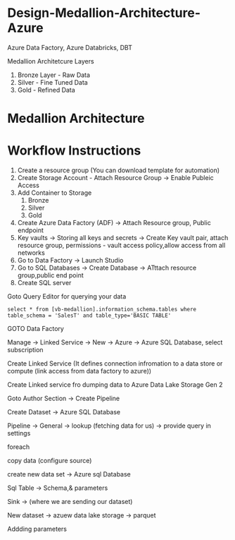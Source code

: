 # Design-Medallion-Architecture-Azure
Azure Data Factory, Azure Databricks, DBT

Medallion Architetcure Layers
1. Bronze Layer - Raw Data
2. Silver - Fine Tuned Data
3. Gold - Refined Data



# Medallion Architecture


# Workflow Instructions

1. Create a resource group (You can download template for automation)
2. Create Storage Account - Attach Resource Group -> Enable Publeic Access
3. Add Container to Storage
    1. Bronze
    2. Silver
    3. Gold
4. Create Azure Data Factory (ADF) -> Attach Resource group, Public endpoint
5. Key vaults -> Storing all keys and secrets -> Create Key vault pair, attach resource group, permissions - vault access policy,allow access from all networks
6. Go to Data Factory -> Launch Studio
7. Go to SQL Databases -> Create Database -> ATttach resource group,public end point
8. Create SQL server 

Goto Query Editor for querying your data

```
select * from [vb-medallion].information_schema.tables where table_schema = 'SalesT' and table_type='BASIC TABLE'
```

GOTO Data Factory

Manage -> Linked Service -> New -> Azure -> Azure SQL Database, select subscription

Create Linked Service (It defines connection infromation to a data store or compute (link access from data factory to azure))

Create Linked service fro dumping data to Azure Data Lake Storage Gen 2

Goto Author Section -> Create Pipeline

Create Dataset -> Azure SQL Database

Pipeline -> General -> lookup (fetching data for us) -> provide query in settings

foreach

copy data (configure source)

create new data set -> Azure sql Database

Sql Table -> Schema,& parameters

Sink -> (where we are sending our dataset)

New dataset -> azuew data lake storage -> parquet 

Addding parameters




